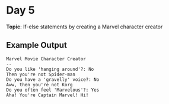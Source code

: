 # Day 5

**Topic**: If-else statements by creating a Marvel character creator

## Example Output
```
Marvel Movie Character Creator
--
Do you like 'hanging around'?: No
Then you're not Spider-man
Do you have a 'gravelly' voice?: No
Aww, then you're not Korg
Do you often feel 'Marvelous'?: Yes
Aha! You're Captain Marvel! Hi!
```
